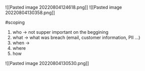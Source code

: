 ![[Pasted image 20220804124618.png]]
![[Pasted image 20220804130358.png]]


#scoping
1. who -> not supper important on the beggining 
2. what -> what was breach (email, customer information, PII ...)
3. when ->
4. where 
5. how

![[Pasted image 20220804130530.png]]
